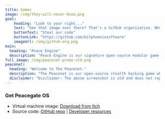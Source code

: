 ```yaml
---
title: Games
image: /img/they-will-never-know.png
goal:
    heading: "Look to your right..."
    text: "See that image over there? That's a GitHub organization. Who's GitHub organization is that? It's ours. What's on it? The source code of everything we've made that we use. Why? Because we want you to see it. We want you to use it, to modify it, to adapt it to any of your own projects, or whatever you desire. Go ahead. It's right there!"
    buttonText: "Steal our code"
    buttonLink: "https://github.com/bitphoenixsoftware"
    imageUrl: /img/github-org.png
main:
  heading: "Peace Engine"
  description: "Peace Engine is our signature open-source modular game engine.  It is written in .NET Core 3 on-top of MonoGame. Peace Engine is specifically designed for our stealth hacking game, The Peacenet. More information coming soon."
full_image: /img/peacenet-promo-old.png
peacenet:
  heading: "Welcome to The Peacenet."
  description: "The Peacenet is our open-source stealth hacking game where you use the Peacegate OS, an Ubuntu-based distribution, to enter a dystopian digital society as an undercover government operative.  You're on a mission to find the origin of, and put an end to, a piece of mind-altering malware that's spreading throughout the members of this world."
  disclaimer: "Disclaimer: The above screenshot is old and does not represent the work-in-progress Peace Engine port."
---
```


### Get Peacegate OS

 - Virtual machine image: [Download from Itch](https://bitphoenixsoftware.itch.io/the-peacenet)
 - Source code: [GitHub repo](https://github.com/bitphoenixsoftware/the-peacenet) | [Developer resources](https://dev.bitphoenixsoftware.com/the-peacenet)